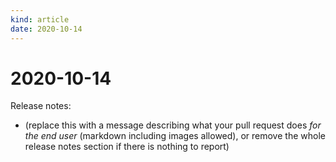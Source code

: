 ```yaml
---
kind: article
date: 2020-10-14
---
```


# 2020-10-14

Release notes:

* (replace this with a message describing what your pull request does *for the end user* (markdown including images allowed), or remove the whole release notes section if there is nothing to report)
